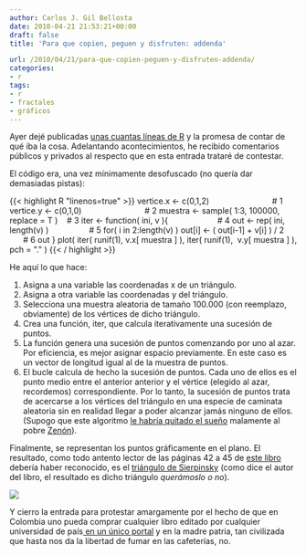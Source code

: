 ```yaml
---
author: Carlos J. Gil Bellosta
date: 2010-04-21 21:53:21+00:00
draft: false
title: 'Para que copien, peguen y disfruten: addenda'

url: /2010/04/21/para-que-copien-peguen-y-disfruten-addenda/
categories:
- r
tags:
- r
- fractales
- gráficos
---
```


Ayer dejé publicadas [unas cuantas líneas de R](http://datanalytics.wordpress.com/2010/04/21/para-que-copien-peguen-y-disfruten/) y la promesa de contar de qué iba la cosa. Adelantando acontecimientos, he recibido comentarios públicos y privados al respecto que en esta entrada trataré de contestar.

El código era, una vez mínimamente desofuscado (no quería dar demasiadas pistas):

{{< highlight R "linenos=true" >}}
vertice.x <- c(0,1,2)                            # 1
vertice.y <- c(0,1,0)                            # 2
muestra <- sample( 1:3, 100000, replace = T )    # 3
iter <- function( ini, v ){                      # 4
   out <- rep( ini, length(v) )                  # 5
   for( i in 2:length(v) )
      out[i] <- ( out[i-1] + v[i] ) / 2          # 6
   out
}
plot( iter( runif(1), v.x[ muestra ] ),
      iter( runif(1),  v.y[ muestra ] ), pch = "." )
{{< / highlight >}}

He aquí lo que hace:

1. Asigna a una variable las coordenadas x de un triángulo.
2. Asigna a otra variable las coordenadas y del triángulo.
3. Selecciona una muestra aleatoria de tamaño 100.000 (con reemplazo, obviamente) de los vértices de dicho triángulo.
4. Crea una función, iter, que calcula iterativamente una sucesión de puntos.
5. La función genera una sucesión de puntos comenzando por uno al azar. Por eficiencia, es mejor asignar espacio previamente. En este caso es un vector de longitud igual al de la muestra de puntos.
6. El bucle calcula de hecho la sucesión de puntos. Cada uno de ellos es el punto medio entre el anterior anterior y el vértice (elegido al azar, recordemos) correspondiente. Por lo tanto, la sucesión de puntos trata de acercarse a los vértices del triángulo en una especie de caminata aleatoria sin en realidad llegar a poder alcanzar jamás ninguno de ellos. (Supogo que este algoritmo [le habría quitado el sueño](http://es.wikipedia.org/wiki/Paradojas_de_Zenón) malamente al pobre [Zenón](http://es.wikipedia.org/wiki/Zenón_de_Elea)).

Finalmente, se representan los puntos gráficamente en el plano. El resultado, como todo antento lector de las páginas 42 a 45 de [este libro](http://www.lalibreriadelau.com/catalog/product_info.php/products_id/20070?sid=d91772b6b3e33c6fb1e91105bc83686b) debería haber reconocido, es el [triángulo de Sierpinsky](http://es.wikipedia.org/wiki/Triángulo_de_Sierpinski) (como dice el autor del libro, el resultado es dicho triángulo _querámoslo o no_).

[![](/wp-uploads/2010/04/triangulo_sierpinsky1.png?w=300)
](/wp-uploads/2010/04/triangulo_sierpinsky1.png)

Y cierro la entrada para protestar amargamente por el hecho de que en Colombia uno pueda comprar cualquier libro editado por cualquier universidad de país[ en un único portal](http://www.lalibreriadelau.com) y en la madre patria, tan civilizada que hasta nos da la libertad de fumar en las cafeterías, no.
